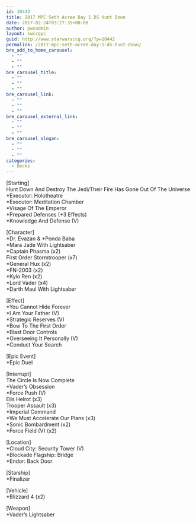 ```yaml
---
id: 10442
title: 2017 MPC Seth Acree Day 1 DS Hunt Down
date: 2017-02-24T03:27:35+00:00
author: pwsadmin
layout: swccgpc
guid: http://www.starwarsccg.org/?p=10442
permalink: /2017-mpc-seth-acree-day-1-ds-hunt-down/
bre_add_to_home_carousel:
  - ""
  - ""
  - ""
bre_carousel_title:
  - ""
  - ""
  - ""
bre_carousel_link:
  - ""
  - ""
  - ""
bre_carousel_external_link:
  - ""
  - ""
  - ""
bre_carousel_slogan:
  - ""
  - ""
  - ""
categories:
  - Decks
---
```

[Starting]  
Hunt Down And Destroy The Jedi/Their Fire Has Gone Out Of The Universe  
*Executor: Holotheatre  
*Executor: Meditation Chamber  
*Visage Of The Emperor  
*Prepared Defenses (+3 Effects)  
*Knowledge And Defense (V)

[Character]  
\*Dr. Evazan & \*Ponda Baba  
*Mara Jade With Lightsaber  
*Captain Phasma (x2)  
First Order Stormtrooper (x7)  
*General Hux (x2)  
*FN-2003 (x2)  
*Kylo Ren (x2)  
*Lord Vader (x4)  
*Darth Maul With Lightsaber

[Effect]  
*You Cannot Hide Forever  
*I Am Your Father (V)  
*Strategic Reserves (V)  
*Bow To The First Order  
*Blast Door Controls  
*Overseeing It Personally (V)  
*Conduct Your Search

[Epic Event]  
*Epic Duel

[Interrupt]  
The Circle Is Now Complete  
*Vader’s Obsession  
*Force Push (V)  
Elis Helrot (x3)  
Trooper Assault (x3)  
*Imperial Command  
*We Must Accelerate Our Plans (x3)  
*Sonic Bombardment (x2)  
*Force Field (V) (x2)

[Location]  
*Cloud City: Security Tower (V)  
*Blockade Flagship: Bridge  
*Endor: Back Door

[Starship]  
*Finalizer

[Vehicle]  
*Blizzard 4 (x2)

[Weapon]  
*Vader’s Lightsaber